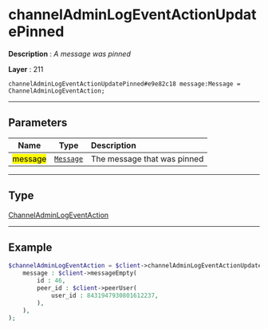 # channelAdminLogEventActionUpdatePinned

**Description** : *A message was pinned*

**Layer** : 211

```tl
channelAdminLogEventActionUpdatePinned#e9e82c18 message:Message = ChannelAdminLogEventAction;
```

---

## Parameters

| Name | Type | Description |
| :---: | :---: | :--- |
| <mark>message</mark> | [`Message`](type/Message) | The message that was pinned |

---

## Type

[ChannelAdminLogEventAction](type/ChannelAdminLogEventAction)

---

## Example

```php
$channelAdminLogEventAction = $client->channelAdminLogEventActionUpdatePinned(
	message : $client->messageEmpty(
		id : 46,
		peer_id : $client->peerUser(
			user_id : 8431947930801612237,
		),
	),
);
```